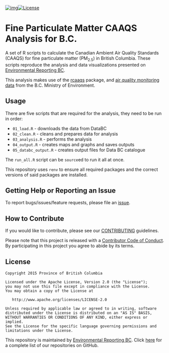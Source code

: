 [![img](https://img.shields.io/badge/Lifecycle-Stable-97ca00)](https://github.com/bcgov/repomountie/blob/master/doc/lifecycle-badges.md)[![License](https://img.shields.io/badge/License-Apache%202.0-blue.svg)](https://opensource.org/licenses/Apache-2.0)


# Fine Particulate Matter CAAQS Analysis for B.C.

A set of R scripts to calculate the Canadian Ambient Air Quality Standards (CAAQS)
for fine particulate matter (PM<sub>2.5</sub>) in British Columbia. 
These scripts reproduce the analysis and data visualizations presented on
[Environmental Reporting BC](http://www.env.gov.bc.ca/soe/indicators/air/fine-pm.html).

This analysis makes use of the [rcaaqs](https://github.com/bcgov/rcaaqs) package, and [air quality monitoring data](http://catalogue.data.gov.bc.ca/dataset/air-quality-monitoring-verified-hourly-data-and-station-data) from the B.C. Ministry of Environment.

## Usage

There are five scripts that are required for the analysis, they need to be run in order:

- `01_load.R` - downloads the data from DataBC
- `02_clean.R` - cleans and prepares data for analysis
- `03_analysis.R` - performs the analysis
- `04_output.R` - creates maps and graphs and saves outputs
- `05_databc_output.R` - creates output files for Data BC catalogue

The `run_all.R` script can be `source`ed to run it all at once.

This repository uses `renv` to ensure all required packages and the correct
versions of said packages are installed. 

## Getting Help or Reporting an Issue

To report bugs/issues/feature requests, please file an [issue](https://github.com/bcgov/pm25-caaqs-analysis/issues/).

## How to Contribute

If you would like to contribute, please see our [CONTRIBUTING](CONTRIBUTING.md) guidelines.

Please note that this project is released with a [Contributor Code of Conduct](CODE_OF_CONDUCT.md). By participating in this project you agree to abide by its terms.

## License

    Copyright 2015 Province of British Columbia

    Licensed under the Apache License, Version 2.0 (the "License");
    you may not use this file except in compliance with the License.
    You may obtain a copy of the License at 

       http://www.apache.org/licenses/LICENSE-2.0

    Unless required by applicable law or agreed to in writing, software
    distributed under the License is distributed on an "AS IS" BASIS,
    WITHOUT WARRANTIES OR CONDITIONS OF ANY KIND, either express or implied.
    See the License for the specific language governing permissions and
    limitations under the License.

This repository is maintained by [Environmental Reporting BC](http://www2.gov.bc.ca/gov/content?id=FF80E0B985F245CEA62808414D78C41B). Click [here](https://github.com/bcgov/EnvReportBC) for a complete list of our repositories on GitHub.
